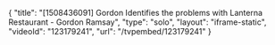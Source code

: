 {
    "title": "[1508436091] Gordon Identifies the problems with Lanterna Restaurant - Gordon Ramsay",
    "type": "solo",
    "layout": "iframe-static",
    "videoId": "123179241",
    "url": "\/tvpembed\/123179241"
}